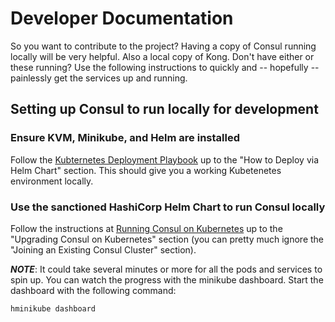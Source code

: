 # Developer Documentation

So you want to contribute to the project? Having a copy of Consul running locally will be very helpful. Also a local copy of Kong. Don't have either or these running? Use the following instructions to quickly and -- hopefully -- painlessly get the services up and running.

## Setting up Consul to run locally for development

### Ensure KVM, Minikube, and Helm are installed

Follow the [Kubternetes Deployment Playbook](https://wiki.marchex.com/index.php/Kubernetes-Deployment-Playbook) up to the "How to Deploy via Helm Chart" section. 
This should give you a working Kubetenetes environment locally.

### Use the sanctioned HashiCorp Helm Chart to run Consul locally

Follow the instructions at [Running Consul on Kubernetes](https://www.consul.io/docs/platform/k8s/run.html) up to the "Upgrading Consul on Kubernetes" section (you can pretty much ignore the "Joining an Existing Consul Cluster" section).

**_NOTE_**: It could take several minutes or more for all the pods and services to spin up. You can watch the progress with the minikube dashboard. Start the dashboard with the following command:

```$bash
hminikube dashboard
```